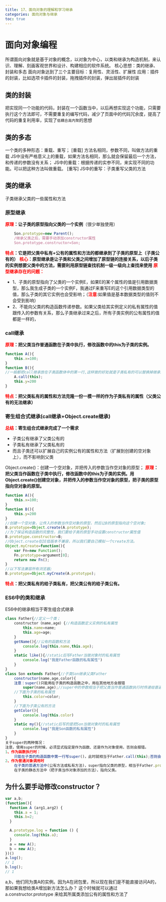 ```yaml
---
title: 17、面向对象的理解和学习继承
categories: 面向对象与继承
toc: true
---
```


# 面向对象编程
所谓面向对象就是基于对象的概念，以对象为中心，以类和继承为构造机制，来认识、理解、刻画客观世界和设计、构建相应的软件系统。
核心思想：类的继承、封装和多态
面向对象达到了三个主要目标：复用性、灵活性、扩展性
应用：插件的封装，比如选项卡插件的封装，拖拽插件的封装，弹出层插件的封装
## 类的封装
把实现同一个功能的代码，封装在一个函数当中，以后再想实现这个功能，只需要执行这个方法即可，不需要重复的编写代码，减少了页面中的代码冗余度，提高了代码的重复利用率，实现了`低耦合高内聚`的思想
## 类的多态
一个类的多种形态：重载、重写；
[重载]
方法名相同，参数不同，叫做方法的重载
JS中没有严格意义上的重载，如果方法名相同，那么就会保留最后一个方法，和传递的参数没有关系；
JS中的重载：根据传递的实参不同，来实现不同的功能。可以把这种方法叫做重载。
[重写]
JS中的重写：子类重写父类的方法
## 类的继承
子类继承父类的一些属性和方法
### 原型继承
**<font color=red>原理</font>：让子类的原型指向父类的一个实例**（很少单独使用）
```javascript
	Son.prototype=new Parent();
	/继承父类之后，需要手动添加constructor属性
	Son.prototype.constructor=Son;
```
**<font color=red>特点</font>：它是把父类中私有+公有的属性和方法的都继承到了子类的原型上（子类公有的）**
**<font color=red>核心</font>：原型继承是让子类和父类之间增加了原型链的连接关系，以后子类的实例想要父类中的方法，需要利用原型链查找机制一级一级向上查找来使用**
**<font color=red>原型继承存在的问题：</font>**
- 1、子类的原型指向了父类的一个实例E，如果E的某个属性的值是引用数据类型，那么我生成子类的一个实例F，我通过F来重写E的这个引用数据类型的值，那么子类的其它实例也会受影响；（<font color=red>**注意**</font>:如果值是基本数据类型的值则不会受到影响）
- 2、不能向父类的构造函数传递参数。如果父类给其实例定义的私有属性的值跟传入的参数有关系，那么子类继承过来之后，所有子类实例的公有属性的值都是一样的，

### call继承
**<font color=red>原理</font>：把父类当作普通函数在子类中执行，修改函数中的this为子类的实例。**
```javascript
function A(){
	this.x=100;
}
function B(){
//一般都把call继承放在子类函数体中的第一行,这样做的好处就是子类私有的可以替换掉继承过来的结果；
	A.call(this);
	this.y=200
}
```

**<font color=red>特点</font>：把父类私有的属性和方法克隆一份一模一样的作为子类私有的属性（父类公有的无法继承）**
### 寄生组合式继承(call继承+Object.create继承)
**<font color=red>总结</font>：寄生组合式继承完成了一个需求**
 - 子类公有继承了父类公有的
 - 子类私有继承了父类私有的
 - 而且子类还可以扩展自己的实例公有的属性和方法（扩展到创建的空对象上），而不影响到父类

Object.create()：创建一个空对象，并把传入的参数当作空对象的原型；
**<font color=red>原理</font>：把父类当作函数在子类中执行，修改函数中的this为子类的实例。用Object.create()创建空对象，并把传入的参数当作空对象的原型，把子类的原型指向空对象的原型。**
```javascript
function A(){
	this.x=100;
}
function B(){
	this.y=200
}
//创建一个空对象，让传入的参数当作空对象的原型，然后让B的原型指向这个空对象;
B.prototype=Object.create(A.prototype);
//为了保证构造函数的完整性，我们要给子类的原型手动设置constructor属性值
B.prototype.constructor=B;
//Object.create在IE低版本不兼容，所以我们要自己模拟一个create方法。
Object.myCreate=function(){
	var Fn=new Function();
	Fn.prototype=argument[0];
	return new Fn();
}
//以下写法兼容所有浏览器;
B.prototype=Object.myCreate(A.prototype);
```
**<font color=red>特点</font>：把父类私有的给子类私有，把父类公有的给子类公有。**

### ES6中的类和继承
ES6中的继承相当于寄生组合式继承
```javascript
class Father{//定义一个类；
	constructor（name,age）{//构造函数定义实例的私有属性
		this.name=name;
		this.age=age;
	}
	getName(){//公有的函数和方法
		console.log(this.name,this.age);
	}
	static like(){//static后写Father当做对象时的私有属性
		console.log("我是Father函数的私有属性")
	}
}
class Son extends Father{//子类Son继承父类Father
	constructor(name,age,color){
	注意：super()只能用在子类的构造函数之中，用在其他地方会报错
		super(name,age);//super中的参数相当于把父类当作普通函数执行时传递给普通函数的参数
	//下面为子类的私有属性
		this.color=color;
	}
	//下面为子类公有的方法
	getColor(){
		console.log(this.color)
	}
	static my(){//static后写的是把Son当做对象时的私有属性
		console.log("我是Son函数的私有属性")
	}
}
关于super的两种情况：
注意，使用super的时候，必须显式指定是作为函数、还是作为对象使用，否则会报错。
1、作为函数执行时：
	只能在子类的构造函数中第一行写super()，此时就相当于Father.call(this);否则会报错(比如在子类的公有方法中执行super);
2、作为普通对象调用时
	在子类的普通方法中(公有方法或私有方法)，super指向父类的原型，相当于Father.prototype，而通过super.getName(),getName方法中的this依然是子类的实例，而不是super。
	在子类的静态方法中（把子类当作对象添加的方法），指向父类。

```
## 为什么要手动修改constructor？
```javascript
var a,b;
(function(){
  function A (arg1,arg2) {
    this.a = 1;
    this.b=2;
  }

  A.prototype.log = function () {
    console.log(this.a);
  }
  a = new A();
  b = new A();
})()
a.log();
// 1
b.log();
// 1
```
a,b，他们同为类A的实例。因为A在闭包里，所以现在我们是不能直接访问A的，那如果我想给类A增加新方法怎么办？
这个时候就可以通过a.constructor.prototype 来给其所属类添加公有的属性和方法了